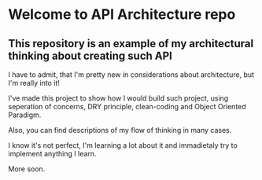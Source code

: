 # Welcome to API Architecture repo

## This repository is an example of my architectural thinking about creating such API

I have to admit, that I'm pretty new in considerations about architecture, but I'm really into it!

I've made this project to show how I would build such project, using seperation of concerns, DRY principle, clean-coding and Object Oriented Paradigm.

Also, you can find descriptions of my flow of thinking in many cases.

I know it's not perfect, I'm learning a lot about it and immadietaly try to implement anything I learn.

More soon.
